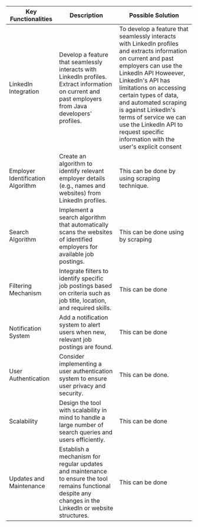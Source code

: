 | Key Functionalities | Description           | Possible Solution           |
| ------------------- | --------------------- | ---------------------------- |
| LinkedIn Integration        | Develop a feature that seamlessly interacts with LinkedIn profiles. Extract information on current and past employers from Java developers' profiles. |To develop a feature that seamlessly interacts with LinkedIn profiles and extracts information on current and past employers  can use the LinkedIn API Howeever, LinkedIn's API has limitations on accessing certain types of data, and automated scraping is against LinkedIn's terms of service  we can use the LinkedIn API to request specific information with the user's explicit consent |
| Employer Identification Algorithm         | Create an algorithm to identify relevant employer details (e.g., names and websites) from LinkedIn profiles. | This can be done by using scraping technique. |
| Search Algorithm| Implement a search algorithm that automatically scans the websites of identified employers for available job postings. |This can be done using by scraping |
|Filtering Mechanism| Integrate filters to identify specific job postings based on criteria such as job title, location, and required skills.|This can be done |
|Notification System| Add a notification system to alert users when new, relevant job postings are found.|This can be done |
|User Authentication| Consider implementing a user authentication system to ensure user privacy and security.|This can be done.|
|Scalability|Design the tool with scalability in mind to handle a large number of search queries and users efficiently.|This can be done |
|Updates and Maintenance|Establish a mechanism for regular updates and maintenance to ensure the tool remains functional despite any changes in the LinkedIn or website structures.|This can be done |
 
 
  

